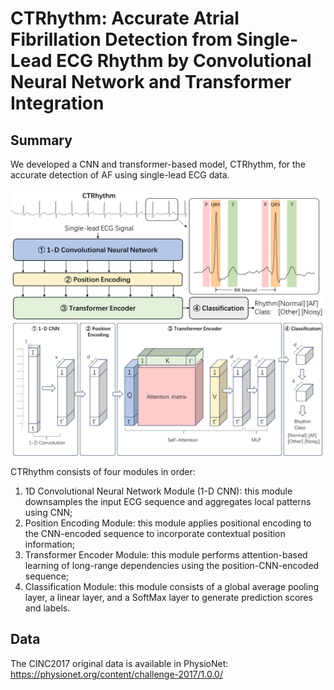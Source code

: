 # CTRhythm: Accurate Atrial Fibrillation Detection from Single-Lead ECG Rhythm by Convolutional Neural Network and Transformer Integration


## Summary
We developed a CNN and transformer-based model, CTRhythm, for the accurate detection of AF using single-lead ECG data.

![image](./fig1.svg)


CTRhythm consists of four modules in order: 
1. 1D Convolutional Neural Network Module (1-D CNN): this module downsamples the input ECG sequence and aggregates local patterns using CNN; 
2. Position Encoding Module: this module applies positional encoding to the CNN-encoded sequence to incorporate contextual position information;
3. Transformer Encoder Module: this module performs attention-based learning of long-range dependencies using the position-CNN-encoded sequence;
4. Classification Module: this module consists of a global average pooling layer, a linear layer, and a SoftMax layer to generate prediction scores and labels.

## Data
The CINC2017 original data is available in PhysioNet: https://physionet.org/content/challenge-2017/1.0.0/




